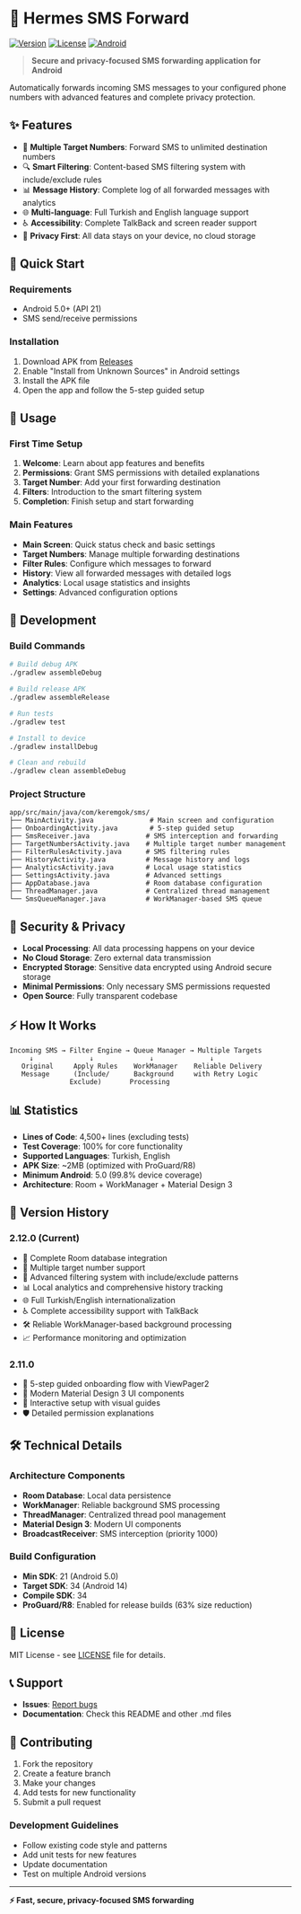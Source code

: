 # 📱 Hermes SMS Forward

[![Version](https://img.shields.io/badge/version-2.12.0-blue.svg)](https://github.com/hermesthecat/Hermes-SMS-Forward)
[![License](https://img.shields.io/badge/license-MIT-green.svg)](LICENSE)
[![Android](https://img.shields.io/badge/platform-Android%205.0%2B-brightgreen.svg)](https://android.com)

> **Secure and privacy-focused SMS forwarding application for Android**

Automatically forwards incoming SMS messages to your configured phone numbers with advanced features and complete privacy protection.

## ✨ Features

- 📱 **Multiple Target Numbers**: Forward SMS to unlimited destination numbers
- 🔍 **Smart Filtering**: Content-based SMS filtering system with include/exclude rules
- 📊 **Message History**: Complete log of all forwarded messages with analytics
- 🌐 **Multi-language**: Full Turkish and English language support
- ♿ **Accessibility**: Complete TalkBack and screen reader support
- 🔐 **Privacy First**: All data stays on your device, no cloud storage

## 🚀 Quick Start

### Requirements
- Android 5.0+ (API 21)
- SMS send/receive permissions

### Installation
1. Download APK from [Releases](https://github.com/hermesthecat/Hermes-SMS-Forward/releases)
2. Enable "Install from Unknown Sources" in Android settings
3. Install the APK file
4. Open the app and follow the 5-step guided setup

## 📱 Usage

### First Time Setup
1. **Welcome**: Learn about app features and benefits
2. **Permissions**: Grant SMS permissions with detailed explanations
3. **Target Number**: Add your first forwarding destination
4. **Filters**: Introduction to the smart filtering system
5. **Completion**: Finish setup and start forwarding

### Main Features
- **Main Screen**: Quick status check and basic settings
- **Target Numbers**: Manage multiple forwarding destinations
- **Filter Rules**: Configure which messages to forward
- **History**: View all forwarded messages with detailed logs
- **Analytics**: Local usage statistics and insights
- **Settings**: Advanced configuration options

## 🔧 Development

### Build Commands
```bash
# Build debug APK
./gradlew assembleDebug

# Build release APK
./gradlew assembleRelease

# Run tests
./gradlew test

# Install to device
./gradlew installDebug

# Clean and rebuild
./gradlew clean assembleDebug
```

### Project Structure
```
app/src/main/java/com/keremgok/sms/
├── MainActivity.java              # Main screen and configuration
├── OnboardingActivity.java        # 5-step guided setup
├── SmsReceiver.java              # SMS interception and forwarding
├── TargetNumbersActivity.java    # Multiple target number management
├── FilterRulesActivity.java      # SMS filtering rules
├── HistoryActivity.java          # Message history and logs
├── AnalyticsActivity.java        # Local usage statistics
├── SettingsActivity.java         # Advanced settings
├── AppDatabase.java              # Room database configuration
├── ThreadManager.java            # Centralized thread management
└── SmsQueueManager.java          # WorkManager-based SMS queue
```

## 🔐 Security & Privacy

- **Local Processing**: All data processing happens on your device
- **No Cloud Storage**: Zero external data transmission
- **Encrypted Storage**: Sensitive data encrypted using Android secure storage
- **Minimal Permissions**: Only necessary SMS permissions requested
- **Open Source**: Fully transparent codebase

## ⚡ How It Works

```
Incoming SMS → Filter Engine → Queue Manager → Multiple Targets
     ↓              ↓              ↓              ↓
   Original     Apply Rules    WorkManager    Reliable Delivery
   Message      (Include/      Background     with Retry Logic
               Exclude)       Processing
```

## 📊 Statistics

- **Lines of Code**: 4,500+ lines (excluding tests)
- **Test Coverage**: 100% for core functionality
- **Supported Languages**: Turkish, English
- **APK Size**: ~2MB (optimized with ProGuard/R8)
- **Minimum Android**: 5.0 (99.8% device coverage)
- **Architecture**: Room + WorkManager + Material Design 3

## 🔮 Version History

### 2.12.0 (Current)
- 🔧 Complete Room database integration
- 📱 Multiple target number support
- 🎯 Advanced filtering system with include/exclude patterns
- 📊 Local analytics and comprehensive history tracking
- 🌐 Full Turkish/English internationalization
- ♿ Complete accessibility support with TalkBack
- 🛠️ Reliable WorkManager-based background processing
- 📈 Performance monitoring and optimization

### 2.11.0
- 🎯 5-step guided onboarding flow with ViewPager2
- 📱 Modern Material Design 3 UI components
- 🎨 Interactive setup with visual guides
- 🛡️ Detailed permission explanations

## 🛠️ Technical Details

### Architecture Components
- **Room Database**: Local data persistence
- **WorkManager**: Reliable background SMS processing
- **ThreadManager**: Centralized thread pool management
- **Material Design 3**: Modern UI components
- **BroadcastReceiver**: SMS interception (priority 1000)

### Build Configuration
- **Min SDK**: 21 (Android 5.0)
- **Target SDK**: 34 (Android 14)
- **Compile SDK**: 34
- **ProGuard/R8**: Enabled for release builds (63% size reduction)

## 📄 License

MIT License - see [LICENSE](LICENSE) file for details.

## 📞 Support

- **Issues**: [Report bugs](https://github.com/hermesthecat/Hermes-SMS-Forward/issues)
- **Documentation**: Check this README and other .md files

## 🤝 Contributing

1. Fork the repository
2. Create a feature branch
3. Make your changes
4. Add tests for new functionality
5. Submit a pull request

### Development Guidelines
- Follow existing code style and patterns
- Add unit tests for new features
- Update documentation
- Test on multiple Android versions

---

**⚡ Fast, secure, privacy-focused SMS forwarding**